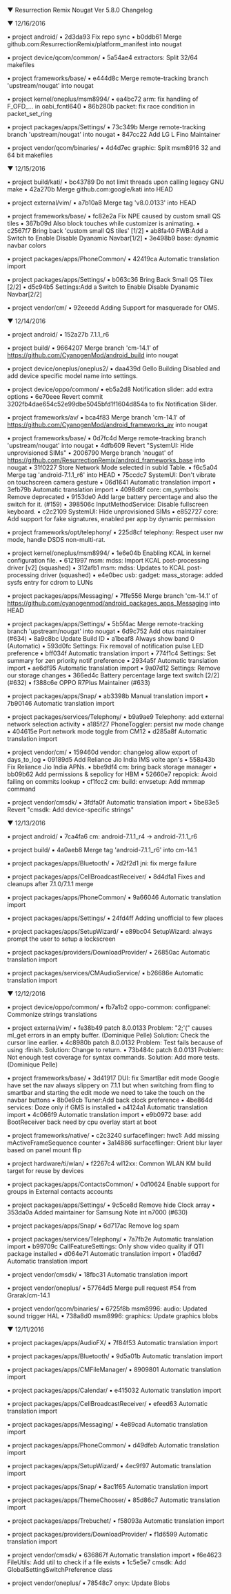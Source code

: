 
 ▼ Resurrection Remix Nougat Ver 5.8.0 Changelog


 ▼ 12/16/2016


 ▪ project android/
 ▪ 2d3da93 Fix repo sync
 ▪ b0ddb61 Merge github.com:ResurrectionRemix/platform_manifest into nougat

 ▪ project device/qcom/common/
 ▪ 5a54ae4 extractors: Split 32/64 makefiles

 ▪ project frameworks/base/
 ▪ e444d8c Merge remote-tracking branch 'upstream/nougat' into nougat

 ▪ project kernel/oneplus/msm8994/
 ▪ ea4bc72 arm: fix handling of F_OFD_... in oabi_fcntl64()
 ▪ 86b280b packet: fix race condition in packet_set_ring

 ▪ project packages/apps/Settings/
 ▪ 73c349b Merge remote-tracking branch 'upstream/nougat' into nougat
 ▪ 847cc22 Add LG L Fino Maintainer

 ▪ project vendor/qcom/binaries/
 ▪ 4d4d7ec graphic: Split msm8916 32 and 64 bit makefiles

 ▼ 12/15/2016


 ▪ project build/kati/
 ▪ bc43789 Do not limit threads upon calling legacy GNU make
 ▪ 42a270b Merge github.com:google/kati into HEAD

 ▪ project external/vim/
 ▪ a7b10a8 Merge tag 'v8.0.0133' into HEAD

 ▪ project frameworks/base/
 ▪ fc82e2a Fix NPE caused by custom small QS tiles
 ▪ 367b09d Also block touches while customizer is animating.
 ▪ c2567f7 Bring back 'custom small QS tiles' [1/2]
 ▪ ab8fa40 FWB:Add a Switch to Enable Disable Dyanamic Navbar[1/2]
 ▪ 3e498b9 base: dynamic navbar colors

 ▪ project packages/apps/PhoneCommon/
 ▪ 42419ca Automatic translation import

 ▪ project packages/apps/Settings/
 ▪ b063c36 Bring Back Small QS Tilex [2/2]
 ▪ d5c94b5 Settings:Add a Switch to Enable Disable Dyanamic Navbar[2/2]

 ▪ project vendor/cm/
 ▪ 92eeedd Adding Support for masquerade for OMS.

 ▼ 12/14/2016


 ▪ project android/
 ▪ 152a27b 7.1.1_r6

 ▪ project build/
 ▪ 9664207 Merge branch 'cm-14.1' of https://github.com/CyanogenMod/android_build into nougat

 ▪ project device/oneplus/oneplus2/
 ▪ daa439d Gello Building Disabled and add device specific model name into settings.

 ▪ project device/oppo/common/
 ▪ eb5a2d8 Notification slider: add extra options
 ▪ 6e70eee Revert commit 3202fb4dae654c52e99dbe5045bfd1f1604d854a to fix Notification Slider.

 ▪ project frameworks/av/
 ▪ bca4f83 Merge branch 'cm-14.1' of https://github.com/CyanogenMod/android_frameworks_av into nougat

 ▪ project frameworks/base/
 ▪ 0d7fc4d Merge remote-tracking branch 'upstream/nougat' into nougat
 ▪ 4dfb609 Revert "SystemUI: Hide unprovisioned SIMs"
 ▪ 2006790 Merge branch 'nougat' of https://github.com/ResurrectionRemix/android_frameworks_base into nougat
 ▪ 31f0227 Store Network Mode selected in subId Table.
 ▪ f6c5a04 Merge tag 'android-7.1.1_r6' into HEAD
 ▪ 75ccdc7 SystemUI: Don't vibrate on touchscreen camera gesture
 ▪ 06d1641 Automatic translation import
 ▪ 3efb79b Automatic translation import
 ▪ 4098d8f core: cm_symbols: Remove deprecated <private-symbols>
 ▪ 9153de0 Add large battery percentage and also the switch for it. (#159)
 ▪ 398506c InputMethodService: Disable fullscreen keyboard.
 ▪ c2c2109 SystemUI: Hide unprovisioned SIMs
 ▪ e852727 core: Add support for fake signatures, enabled per app by dynamic permission

 ▪ project frameworks/opt/telephony/
 ▪ 225d8cf telephony: Respect user nw mode, handle DSDS non-multi-rat.

 ▪ project kernel/oneplus/msm8994/
 ▪ 1e6e04b Enabling KCAL in kernel configuration file.
 ▪ 6121997 msm: mdss: Import KCAL post-processing driver [v2] (squashed)
 ▪ 312afb1 msm: mdss: Updates to KCAL post-processing driver (squashed)
 ▪ e4e0bec usb: gadget: mass_storage: added sysfs entry for cdrom to LUNs

 ▪ project packages/apps/Messaging/
 ▪ 7ffe556 Merge branch 'cm-14.1' of https://github.com/cyanogenmod/android_packages_apps_Messaging into HEAD

 ▪ project packages/apps/Settings/
 ▪ 5b5f4ac Merge remote-tracking branch 'upstream/nougat' into nougat
 ▪ 6d9c752 Add otus maintainer (#634)
 ▪ 8a9c8bc Update Build ID
 ▪ a1beaf8 Always show band 0 (Automatic)
 ▪ 593d0fc Settings: Fix removal of notification pulse LED preference
 ▪ bff034f Automatic translation import
 ▪ 774f1c4 Settings: Set summary for zen priority notif preference
 ▪ 2934a5f Automatic translation import
 ▪ ae6df95 Automatic translation import
 ▪ 9a07d12 Settings: Remove our storage changes
 ▪ 366ed4c Battery percentage large text switch [2/2] (#632)
 ▪ f388c6e OPPO R7Plus Maintainer (#633)

 ▪ project packages/apps/Snap/
 ▪ ab3398b Manual translation import
 ▪ 7b90146 Automatic translation import

 ▪ project packages/services/Telephony/
 ▪ b9a9ae9 Telephony: add external network selection activity
 ▪ a185f27 PhoneToggler: persist nw mode change
 ▪ 404615e Port network mode toggle from CM12
 ▪ d285a8f Automatic translation import

 ▪ project vendor/cm/
 ▪ 159460d vendor: changelog allow export of days_to_log
 ▪ 09189d5 Add Reliance Jio India IMS volte apn's
 ▪ 558a43b Fix Reliance Jio India APNs.
 ▪ bbe9df4 cm: bring back storage manager
 ▪ bb09b62 Add permissions & sepolicy for HBM
 ▪ 52660e7 repopick: Avoid failing on commits lookup
 ▪ cf1fcc2 cm: build: envsetup: Add mmmap command

 ▪ project vendor/cmsdk/
 ▪ 3fdfa0f Automatic translation import
 ▪ 5be83e5 Revert "cmsdk: Add device-specific strings"

 ▼ 12/13/2016


 ▪ project android/
 ▪ 7ca4fa6 cm: android-7.1.1_r4 -> android-7.1.1_r6

 ▪ project build/
 ▪ 4a0aeb8 Merge tag 'android-7.1.1_r6' into cm-14.1

 ▪ project packages/apps/Bluetooth/
 ▪ 7d2f2d1 jni: fix merge failure

 ▪ project packages/apps/CellBroadcastReceiver/
 ▪ 8d4dfa1 Fixes and cleanups after 7.1.0/7.1.1 merge

 ▪ project packages/apps/PhoneCommon/
 ▪ 9a66046 Automatic translation import

 ▪ project packages/apps/Settings/
 ▪ 24fd4ff Adding unofficial to few places

 ▪ project packages/apps/SetupWizard/
 ▪ e89bc04 SetupWizard: always prompt the user to setup a lockscreen

 ▪ project packages/providers/DownloadProvider/
 ▪ 26850ac Automatic translation import

 ▪ project packages/services/CMAudioService/
 ▪ b26686e Automatic translation import

 ▼ 12/12/2016


 ▪ project device/oppo/common/
 ▪ fb7a1b2 oppo-common: configpanel: Commonize strings translations

 ▪ project external/vim/
 ▪ fe38b49 patch 8.0.0133 Problem:    "2;'(" causes ml_get errors in an empty buffer.  (Dominique Pelle) Solution:   Check the cursor line earlier.
 ▪ 4c8980b patch 8.0.0132 Problem:    Test fails because of using :finish. Solution:   Change to return.
 ▪ 73b484c patch 8.0.0131 Problem:    Not enough test coverage for syntax commands. Solution:   Add more tests. (Dominique Pelle)

 ▪ project frameworks/base/
 ▪ 3d41917 DUI: fix SmartBar edit mode Google have set the nav always slippery on 7.1.1 but when switching from fling to smartbar and starting the edit mode we need to take the touch on the navbar buttons
 ▪ 8b0e9cb Tuner:Add back clock preference
 ▪ 4be864d services: Doze only if GMS is installed
 ▪ a4124a1 Automatic translation import
 ▪ 4c066f9 Automatic translation import
 ▪ e9b0972 base: add BootReceiver back need by cpu overlay start at boot

 ▪ project frameworks/native/
 ▪ c2c3240 surfaceflinger: hwc1: Add missing mActiveFrameSequence counter
 ▪ 3a14886 surfaceflinger: Orient blur layer based on panel mount flip

 ▪ project hardware/ti/wlan/
 ▪ f2267c4 wl12xx: Common WLAN KM build target for reuse by devices

 ▪ project packages/apps/ContactsCommon/
 ▪ 0d10624 Enable support for groups in External contacts accounts

 ▪ project packages/apps/Settings/
 ▪ 9c5ce8d Remove hide Clock array
 ▪ 353da0a Added maintainer for Samsung Note int n7000 (#630)

 ▪ project packages/apps/Snap/
 ▪ 6d717ac Remove log spam

 ▪ project packages/services/Telephony/
 ▪ 7a7fb2e Automatic translation import
 ▪ b99709c CallFeatureSettings: Only show video quality if QTI package installed
 ▪ d064e71 Automatic translation import
 ▪ 01ad6d7 Automatic translation import

 ▪ project vendor/cmsdk/
 ▪ 18fbc31 Automatic translation import

 ▪ project vendor/oneplus/
 ▪ 57764d5 Merge pull request #54 from Grarak/cm-14.1

 ▪ project vendor/qcom/binaries/
 ▪ 6725f8b msm8996: audio: Updated sound trigger HAL
 ▪ 738a8d0 msm8996: graphics: Update graphics blobs

 ▼ 12/11/2016


 ▪ project packages/apps/AudioFX/
 ▪ 7f84f53 Automatic translation import

 ▪ project packages/apps/Bluetooth/
 ▪ 9d5a01b Automatic translation import

 ▪ project packages/apps/CMFileManager/
 ▪ 8909801 Automatic translation import

 ▪ project packages/apps/Calendar/
 ▪ e415032 Automatic translation import

 ▪ project packages/apps/CellBroadcastReceiver/
 ▪ efeed63 Automatic translation import

 ▪ project packages/apps/Messaging/
 ▪ 4e89cad Automatic translation import

 ▪ project packages/apps/PhoneCommon/
 ▪ d49dfeb Automatic translation import

 ▪ project packages/apps/SetupWizard/
 ▪ 4ec9f97 Automatic translation import

 ▪ project packages/apps/Snap/
 ▪ 8ac1f65 Automatic translation import

 ▪ project packages/apps/ThemeChooser/
 ▪ 85d86c7 Automatic translation import

 ▪ project packages/apps/Trebuchet/
 ▪ f58093a Automatic translation import

 ▪ project packages/providers/DownloadProvider/
 ▪ f1d6599 Automatic translation import

 ▪ project vendor/cmsdk/
 ▪ 636867f Automatic translation import
 ▪ f6e4623 FileUtils: Add util to check if a file exists
 ▪ 1c5e5e7 cmsdk: Add GlobalSettingSwitchPreference class

 ▪ project vendor/oneplus/
 ▪ 78548c7 onyx: Update Blobs

